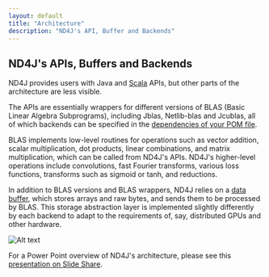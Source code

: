```yaml
---
layout: default
title: "Architecture"
description: "ND4J's API, Buffer and Backends"
---
```



## ND4J's APIs, Buffers and Backends

ND4J provides users with Java and [Scala](http://nd4j.org/scala.html) APIs, but other parts of the architecture are less visible. 

The APIs are essentially wrappers for different versions of BLAS (Basic Linear Algebra Subprograms), including Jblas, Netlib-blas and Jcublas, all of which backends can be specified in the [dependencies of your POM file](http://nd4j.org/dependencies.html). 

BLAS implements low-level routines for operations such as vector addition, scalar multiplication, dot products, linear combinations, and matrix multiplication, which can be called from ND4J's APIs. ND4J's higher-level operations include convolutions, fast Fourier transforms, various loss functions, transforms such as sigmoid or tanh, and reductions.

In addition to BLAS versions and BLAS wrappers, ND4J relies on a [data buffer](https://en.wikipedia.org/wiki/Data_buffer), which stores arrays and raw bytes, and sends them to be processed by BLAS. This storage abstraction layer is implemented slightly differently by each backend to adapt to the requirements of, say, distributed GPUs and other hardware.

![Alt text](../img/nd4j_architecture.png) 

For a Power Point overview of ND4J's architecture, please see this [presentation on Slide Share](http://www.slideshare.net/agibsonccc/nd4-j-slidespptx). 
